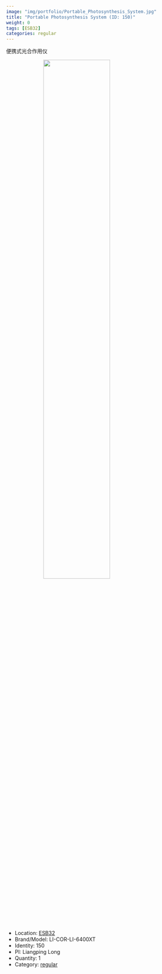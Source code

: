 ```yaml
---
image: "img/portfolio/Portable_Photosynthesis_System.jpg"
title: "Portable Photosynthesis System (ID: 150)"
weight: 0
tags: [ESB32]
categories: regular
---
```


便携式光合作用仪

<!--more-->

<img src="../../img/portfolio/Portable_Photosynthesis_System.jpg" width="60%" style="display: block; margin: auto;">

- Location: [ESB32](../../tags/esb32)
- Brand/Model: LI-COR-LI-6400XT
- Identity: 150
- PI: Liangping Long
- Quantity: 1
- Category: [regular](../../categories/regular)






